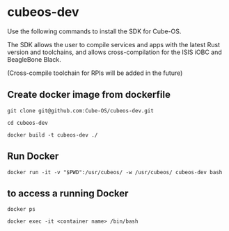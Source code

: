 # cubeos-dev

Use the following commands to install the SDK for Cube-OS.

The SDK allows the user to compile services and apps with the latest Rust version and toolchains, 
and allows cross-compilation for the ISIS iOBC and BeagleBone Black. 

(Cross-compile toolchain for RPIs will be added in the future)

## Create docker image from dockerfile
`git clone git@github.com:Cube-OS/cubeos-dev.git` 

`cd cubeos-dev`

`docker build -t cubeos-dev ./`

## Run Docker
`docker run -it -v "$PWD":/usr/cubeos/ -w /usr/cubeos/ cubeos-dev bash`

## to access a running Docker
`docker ps`

`docker exec -it <container name> /bin/bash`
